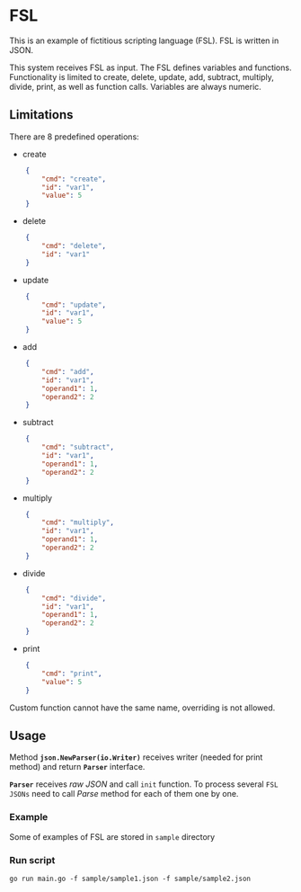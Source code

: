 # FSL

This is an example of fictitious scripting language (FSL).  FSL is written in JSON.

This system receives FSL as input. The FSL defines variables and functions. Functionality is limited to create, delete, update, add, subtract, multiply, divide, print, as well as function calls. Variables are always numeric.

## Limitations

There are 8 predefined operations:
- create
```json
    {
        "cmd": "create",
        "id": "var1",
        "value": 5
    }
```
- delete
```json
    {
        "cmd": "delete",
        "id": "var1"
    }
```
- update
```json
    {
        "cmd": "update",
        "id": "var1",
        "value": 5
    }
```
- add
```json
    {
        "cmd": "add",
        "id": "var1",
        "operand1": 1,
        "operand2": 2
    }
```
- subtract
```json
    {
        "cmd": "subtract",
        "id": "var1",
        "operand1": 1,
        "operand2": 2
    }
```
- multiply
```json
    {
        "cmd": "multiply",
        "id": "var1",
        "operand1": 1,
        "operand2": 2
    }
```
- divide
```json
    {
        "cmd": "divide",
        "id": "var1",
        "operand1": 1,
        "operand2": 2
    }
```
- print
```json
    {
        "cmd": "print",
        "value": 5
    }
```

Custom function cannot have the same name, overriding is not allowed.

## Usage


Method **`json.NewParser(io.Writer)`** receives writer (needed for print method) and return **`Parser`** interface.

**`Parser`** receives *raw JSON* and call `init` function. To process several `FSL JSONs` need to call *Parse* method for each of them one by one.

### Example

Some of examples of FSL are stored in `sample` directory

### Run script

```shell
go run main.go -f sample/sample1.json -f sample/sample2.json
```
